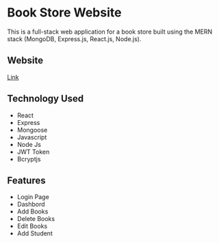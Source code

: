 <h1>Book Store Website</h1>
This is a full-stack web application for a book store built using the MERN stack (MongoDB, Express.js, React.js, Node.js). 
<h2>Website </h2>
<a href="https://spectacular-bombolone-b2a487.netlify.app/">Link</a>
<h2>Technology Used</h2>
<ul>
  <li>React</li>
    <li>Express</li>
    <li>Mongoose</li>
    <li>Javascript</li>
    <li>Node Js</li>
    <li>JWT Token</li>
    <li>Bcryptjs</li>
    
</ul>
<h2> Features</h2>
<ul>
  <li>Login Page</li>
    <li>Dashbord</li>
    <li>Add Books </li>
    <li>Delete Books</li>
    <li> Edit Books</li>
    <li>Add Student</li>
    
    
</ul>

